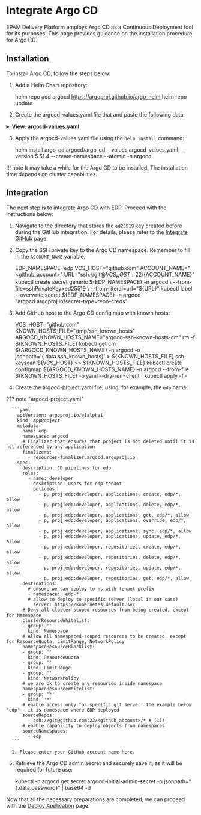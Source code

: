 # Integrate Argo CD

EPAM Delivery Platform employs Argo CD as a Continuous Deployment tool for its purposes. This page provides guidance on the installation procedure for Argo CD.

## Installation

To install Argo CD, follow the steps below:

1. Add a Helm Chart repository:

      helm repo add argocd https://argoproj.github.io/argo-helm
      helm repo update

2. Create the argocd-values.yaml file that and paste the following data:

  <details>
  <summary><b>View: argocd-values.yaml</b></summary>

  ```yaml
  redis-ha:
    enabled: false
  redis:
    enabled: true

  server:
    replicas: 1
    env:
      - name: ARGOCD_API_SERVER_REPLICAS
        value: '1'

    ingress:
      enabled: true
      hosts:
        # after domain creation update
        - "argocd-dev.example.com"

    # we use Keycloak so no DEX is required
  dex:
    enabled: false

    # Disabled for multitenancy env with single instance deployment
  applicationSet:
    enabled: false

  configs:
    secret:
      # -- Create the argocd-secret
      createSecret: true
    cm:
      application.instanceLabelKey: argocd.argoproj.io/instance-edp

    params:
      server.insecure: true
      application.namespaces: >-
        edp
  ```

  </details>

3. Apply the argocd-values.yaml file using the `helm install` command:

      helm install argo-cd argocd/argo-cd --values argocd-values.yaml --version 5.51.4 --create-namespace --atomic -n argocd

!!! note
    It may take a while for the Argo CD to be installed. The installation time depends on cluster capabilities.

## Integration

The next step is to integrate Argo CD with EDP. Proceed with the instructions below:

1. Navigate to the directory that stores the `ed25519` key created before during the GitHub integration. For details, please refer to the [Integrate GitHub](integrate-github.md) page.

2. Copy the SSH private key to the Argo CD namespace. Remember to fill in the `ACCOUNT_NAME` variable:

      EDP_NAMESPACE=edp
      VCS_HOST="github.com"
      ACCOUNT_NAME="<github_account>"
      URL="ssh://git@${VCS_HOST}:22/${ACCOUNT_NAME}"
      kubectl create secret generic ${EDP_NAMESPACE} -n argocd \
      --from-file=sshPrivateKey=ed25519 \
      --from-literal=url="${URL}"
      kubectl label --overwrite secret ${EDP_NAMESPACE} -n argocd "argocd.argoproj.io/secret-type=repo-creds"

3. Add GitHub host to the Argo CD config map with known hosts:

      VCS_HOST="github.com"
      KNOWN_HOSTS_FILE="/tmp/ssh_known_hosts"
      ARGOCD_KNOWN_HOSTS_NAME="argocd-ssh-known-hosts-cm"
      rm -f ${KNOWN_HOSTS_FILE}
      kubectl get cm ${ARGOCD_KNOWN_HOSTS_NAME} -n argocd -o jsonpath='{.data.ssh_known_hosts}' > ${KNOWN_HOSTS_FILE}
      ssh-keyscan ${VCS_HOST} >> ${KNOWN_HOSTS_FILE}
      kubectl create configmap ${ARGOCD_KNOWN_HOSTS_NAME} -n argocd --from-file ${KNOWN_HOSTS_FILE} -o yaml --dry-run=client | kubectl apply -f -

4. Create the argocd-project.yaml file, using, for example, the `edp` name:

  ??? note "argocd-project.yaml"

      ```yaml
        apiVersion: argoproj.io/v1alpha1
        kind: AppProject
        metadata:
          name: edp
          namespace: argocd
          # Finalizer that ensures that project is not deleted until it is not referenced by any application
          finalizers:
            - resources-finalizer.argocd.argoproj.io
        spec:
          description: CD pipelines for edp
          roles:
            - name: developer
              description: Users for edp tenant
              policies:
                - p, proj:edp:developer, applications, create, edp/*, allow
                - p, proj:edp:developer, applications, delete, edp/*, allow
                - p, proj:edp:developer, applications, get, edp/*, allow
                - p, proj:edp:developer, applications, override, edp/*, allow
                - p, proj:edp:developer, applications, sync, edp/*, allow
                - p, proj:edp:developer, applications, update, edp/*, allow
                - p, proj:edp:developer, repositories, create, edp/*, allow
                - p, proj:edp:developer, repositories, delete, edp/*, allow
                - p, proj:edp:developer, repositories, update, edp/*, allow
                - p, proj:edp:developer, repositories, get, edp/*, allow
          destinations:
            # ensure we can deploy to ns with tenant prefix
            - namespace: 'edp-*'
            # allow to deploy to specific server (local in our case)
              server: https://kubernetes.default.svc
          # Deny all cluster-scoped resources from being created, except for Namespace
          clusterResourceWhitelist:
          - group: ''
            kind: Namespace
          # Allow all namespaced-scoped resources to be created, except for ResourceQuota, LimitRange, NetworkPolicy
          namespaceResourceBlacklist:
          - group: ''
            kind: ResourceQuota
          - group: ''
            kind: LimitRange
          - group: ''
            kind: NetworkPolicy
          # we are ok to create any resources inside namespace
          namespaceResourceWhitelist:
          - group: '*'
            kind: '*'
          # enable access only for specific git server. The example below 'edp' - it is namespace where EDP deployed
          sourceRepos:
            - ssh://git@github.com:22/<github_account>/* # (1)!
          # enable capability to deploy objects from namespaces
          sourceNamespaces:
            - edp
      ```

      1. Please enter your GitHub account name here.

5. Retrieve the Argo CD admin secret and securely save it, as it will be required for future use:

      kubectl -n argocd get secret argocd-initial-admin-secret -o jsonpath="{.data.password}" | base64 -d

Now that all the necessary preparations are completed, we can proceed with the [Deploy Application](deploy-application.md) page.
